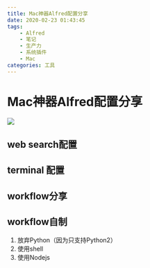 ```yaml
---
title: Mac神器Alfred配置分享
date: 2020-02-23 01:43:45
tags:
    - Alfred
    - 笔记
    - 生产力
    - 系统插件
    - Mac
categories: 工具
---
```


# Mac神器Alfred配置分享
![](http://imagebed.solarsunrise.cn/blog/img/20200223014813.png)
## web search配置
## terminal 配置
## workflow分享
## workflow自制
1. 放弃Python（因为只支持Python2）
2. 使用shell
3. 使用Nodejs

